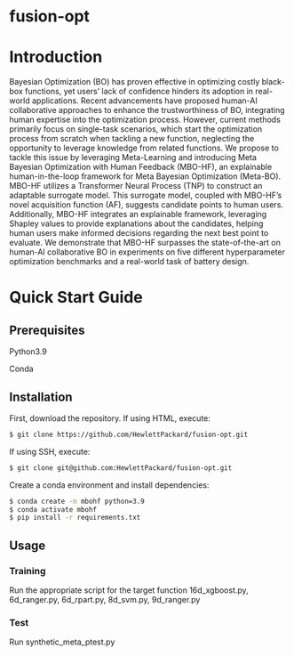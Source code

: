 # fusion-opt

<h1> Introduction </h1>
Bayesian Optimization (BO) has proven effective in optimizing costly black-box
functions, yet users’ lack of confidence hinders its adoption in real-world applications. 
Recent advancements have proposed human-AI collaborative approaches to
enhance the trustworthiness of BO, integrating human expertise into the optimization process. 
However, current methods primarily focus on single-task scenarios,
which start the optimization process from scratch when tackling a new function,
neglecting the opportunity to leverage knowledge from related functions. We propose to tackle this issue by leveraging Meta-Learning and introducing
Meta Bayesian Optimization with Human Feedback (MBO-HF), an explainable
human-in-the-loop framework for Meta Bayesian Optimization (Meta-BO). MBO-HF
utilizes a Transformer Neural Process (TNP) to construct an adaptable surrogate
model. This surrogate model, coupled with MBO-HF’s novel acquisition function
(AF), suggests candidate points to human users. Additionally, MBO-HF integrates
an explainable framework, leveraging Shapley values to provide explanations about
the candidates, helping human users make informed decisions regarding the next
best point to evaluate. We demonstrate that MBO-HF surpasses the state-of-the-art
on human-AI collaborative BO in experiments on five different hyperparameter
optimization benchmarks and a real-world task of battery design.

<h1>Quick Start Guide</h1>
<h2>Prerequisites</h2>
Python3.9

Conda

## Installation
First, download the repository. If using HTML, execute:
```bash
$ git clone https://github.com/HewlettPackard/fusion-opt.git
```

If using SSH, execute:
```bash
$ git clone git@github.com:HewlettPackard/fusion-opt.git
```


Create a conda environment and install dependencies:
```bash
$ conda create -n mbohf python=3.9
$ conda activate mbohf
$ pip install -r requirements.txt
```

## Usage

<h3>Training  </h3> Run the appropriate script for the target function 16d_xgboost.py, 6d_ranger.py, 6d_rpart.py, 8d_svm.py, 9d_ranger.py
<h3>Test</h3>  Run synthetic_meta_ptest.py







